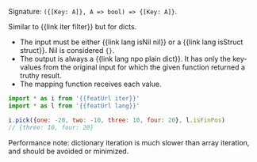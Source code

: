 Signature: `({[Key: A]}, A => bool) => {[Key: A]}`.

Similar to {{link iter filter}} but for dicts.

* The input must be either {{link lang isNil nil}} or a {{link lang isStruct struct}}. Nil is considered `{}`.
* The output is always a {{link lang npo plain dict}}. It has only the key-values from the original input for which the given function returned a truthy result.
* The mapping function receives each value.

```js
import * as i from '{{featUrl iter}}'
import * as l from '{{featUrl lang}}'

i.pick({one: -20, two: -10, three: 10, four: 20}, l.isFinPos)
// {three: 10, four: 20}
```

Performance note: dictionary iteration is much slower than array iteration, and should be avoided or minimized.
